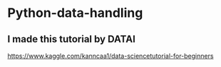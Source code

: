 # Python-data-handling
## I made this tutorial by DATAI

<https://www.kaggle.com/kanncaa1/data-sciencetutorial-for-beginners>
